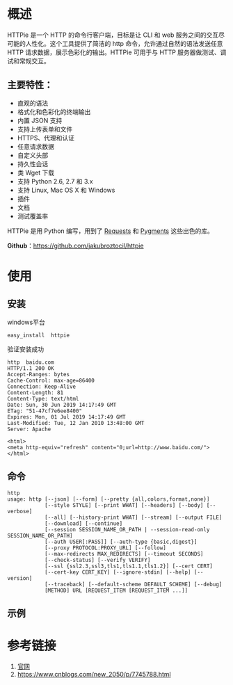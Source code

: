 

# 概述



HTTPie 是一个 HTTP 的命令行客户端，目标是让 CLI 和 web 服务之间的交互尽可能的人性化。这个工具提供了简洁的 http 
命令，允许通过自然的语法发送任意 HTTP 请求数据，展示色彩化的输出。HTTPie 可用于与 HTTP 服务器做测试、调试和常规交互。

## **主要特性：**

- 直观的语法
- 格式化和色彩化的终端输出
- 内置 JSON 支持
- 支持上传表单和文件
- HTTPS、代理和认证
- 任意请求数据
- 自定义头部
- 持久性会话
- 类 Wget 下载
- 支持 Python 2.6, 2.7 和 3.x
- 支持 Linux, Mac OS X 和 Windows
- 插件
- 文档
- 测试覆盖率

HTTPie 是用 Python 编写，用到了 [Requests](http://python-requests.org/) 和 [Pygments](http://pygments.org/) 这些出色的库。

**Github**：https://github.com/jakubroztocil/httpie

# 使用

## 安装

windows平台

```
easy_install  httpie
```

验证安装成功

```
http  baidu.com
HTTP/1.1 200 OK
Accept-Ranges: bytes
Cache-Control: max-age=86400
Connection: Keep-Alive
Content-Length: 81
Content-Type: text/html
Date: Sun, 30 Jun 2019 14:17:49 GMT
ETag: "51-47cf7e6ee8400"
Expires: Mon, 01 Jul 2019 14:17:49 GMT
Last-Modified: Tue, 12 Jan 2010 13:48:00 GMT
Server: Apache

<html>
<meta http-equiv="refresh" content="0;url=http://www.baidu.com/">
</html>
```



## 命令

```
http
usage: http [--json] [--form] [--pretty {all,colors,format,none}]
            [--style STYLE] [--print WHAT] [--headers] [--body] [--verbose]
            [--all] [--history-print WHAT] [--stream] [--output FILE]
            [--download] [--continue]
            [--session SESSION_NAME_OR_PATH | --session-read-only SESSION_NAME_OR_PATH]
            [--auth USER[:PASS]] [--auth-type {basic,digest}]
            [--proxy PROTOCOL:PROXY_URL] [--follow]
            [--max-redirects MAX_REDIRECTS] [--timeout SECONDS]
            [--check-status] [--verify VERIFY]
            [--ssl {ssl2.3,ssl3,tls1,tls1.1,tls1.2}] [--cert CERT]
            [--cert-key CERT_KEY] [--ignore-stdin] [--help] [--version]
            [--traceback] [--default-scheme DEFAULT_SCHEME] [--debug]
            [METHOD] URL [REQUEST_ITEM [REQUEST_ITEM ...]]
```

## 示例



# 参考链接

1. [官网](https://httpie.org/)
2. https://www.cnblogs.com/new_2050/p/7745788.html


